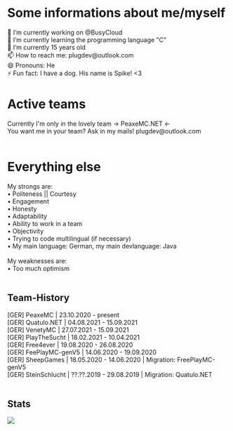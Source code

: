 <h1>Some informations about me/myself</h1>
🔭 I’m currently working on @BusyCloud<br>
🌱 I’m currently learning the programming language "C"<br>
💬 I’m currently 15 years old<br>
📫 How to reach me: plugdev@outlook.com<br>
😄 Pronouns: He<br>
⚡ Fun fact: I have a dog. His name is Spike! <3<br>

<h1>Active teams</h1>
Currently I'm only in the lovely team -> PeaxeMC.NET <-<br>
You want me in your team? Ask in my mails! plugdev@outlook.com<br>
<br>
<h1>Everything else</h1>
My strongs are:<br>
• Politeness || Courtesy<br>
• Engagement<br>
• Honesty<br>
• Adaptability<br>
• Ability to work in a team<br>
• Objectivity<br>
• Trying to code multilingual (if necessary)<br>
• My main language: German, my main devlanguage: Java<br>
<br>
My weaknesses are:<br>
• Too much optimism<br>
<br>
<h2>Team-History</h2>
[GER] PeaxeMC | 23.10.2020 - present<br>
[GER] Quatulo.NET | 04.08.2021 - 15.09.2021<br>
[GER] VenetyMC | 27.07.2021 - 15.09.2021<br>
[GER] PlayTheSucht | 18.02.2021 - 10.04.2021<br>
[GER] Free4ever | 19.08.2020 - 26.08.2020<br>
[GER] FeePlayMC-genV5 | 14.06.2020 - 19.09.2020<br>
[GER] SheepGames | 18.05.2020 - 14.06.2020 | Migration: FreePlayMC-genV5<br>
[GER] SteinSchlucht | ??.??.2019 - 29.08.2019 | Migration: Quatulo.NET<br>
<br>
<h2>Stats</h2>
<img src="https://github-readme-stats.vercel.app/api?username=plugdev-class&&show_icons=true&title_color=ffffff&icon_color=b22222&text_color=daf7dc&bg_color=151515"/>
